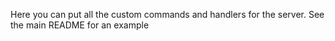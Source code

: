 Here you can put all the custom commands and handlers for the server. See the main README for an example